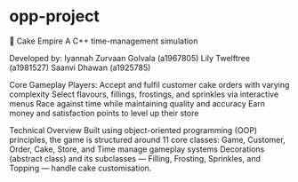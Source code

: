 # opp-project

🍰 Cake Empire
A C++ time-management simulation

Developed by:
Iyannah Zurvaan Golvala (a1967805)
Lily Twelftree (a1981527)
Saanvi Dhawan (a1925785)

Core Gameplay
Players:
Accept and fulfil customer cake orders with varying complexity
Select flavours, fillings, frostings, and sprinkles via interactive menus
Race against time while maintaining quality and accuracy
Earn money and satisfaction points to level up their store

Technical Overview
Built using object-oriented programming (OOP) principles, the game is structured around 11 core classes:
Game, Customer, Order, Cake, Store, and Time manage gameplay systems
Decorations (abstract class) and its subclasses — Filling, Frosting, Sprinkles, and Topping — handle cake customisation.